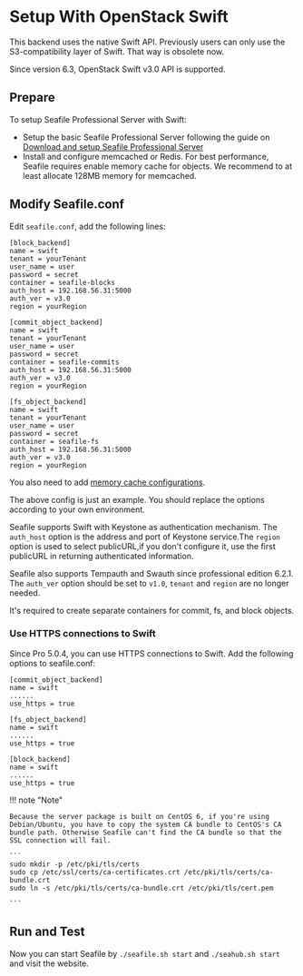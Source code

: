 # Setup With OpenStack Swift

This backend uses the native Swift API. Previously users can only use the S3-compatibility layer of Swift. That way is obsolete now. <!--The old documentation is still available [here](setup_with_openstackswift.md).-->

Since version 6.3, OpenStack Swift v3.0 API is supported.

## Prepare

To setup Seafile Professional Server with Swift:

* Setup the basic Seafile Professional Server following the guide on [Download and setup Seafile Professional Server](../setup_binary/installation_by_binary.md)
* Install and configure memcached or Redis. For best performance, Seafile requires enable memory cache for objects. We recommend to at least allocate 128MB memory for memcached.

## Modify Seafile.conf

Edit `seafile.conf`, add the following lines:

```
[block_backend]
name = swift
tenant = yourTenant
user_name = user
password = secret
container = seafile-blocks
auth_host = 192.168.56.31:5000
auth_ver = v3.0
region = yourRegion

[commit_object_backend]
name = swift
tenant = yourTenant
user_name = user
password = secret
container = seafile-commits
auth_host = 192.168.56.31:5000
auth_ver = v3.0
region = yourRegion

[fs_object_backend]
name = swift
tenant = yourTenant
user_name = user
password = secret
container = seafile-fs
auth_host = 192.168.56.31:5000
auth_ver = v3.0
region = yourRegion

```

You also need to add [memory cache configurations](../config/seafile-conf.md#cache-pro-edition-only).

The above config is just an example. You should replace the options according to your own environment.

Seafile supports Swift with Keystone as authentication mechanism. The `auth_host` option is the address and port of Keystone service.The `region` option is used to select publicURL,if you don't configure it, use the first publicURL in returning authenticated information.

Seafile also supports Tempauth and Swauth since professional edition 6.2.1. The `auth_ver` option should be set to `v1.0`, `tenant` and `region` are no longer needed.

It's required to create separate containers for commit, fs, and block objects.

### Use HTTPS connections to Swift

Since Pro 5.0.4, you can use HTTPS connections to Swift. Add the following options to seafile.conf:

```
[commit_object_backend]
name = swift
......
use_https = true

[fs_object_backend]
name = swift
......
use_https = true

[block_backend]
name = swift
......
use_https = true

```

!!! note "Note"

    Because the server package is built on CentOS 6, if you're using Debian/Ubuntu, you have to copy the system CA bundle to CentOS's CA bundle path. Otherwise Seafile can't find the CA bundle so that the SSL connection will fail.

    ```
    sudo mkdir -p /etc/pki/tls/certs
    sudo cp /etc/ssl/certs/ca-certificates.crt /etc/pki/tls/certs/ca-bundle.crt
    sudo ln -s /etc/pki/tls/certs/ca-bundle.crt /etc/pki/tls/cert.pem

    ```

## Run and Test

Now you can start Seafile by `./seafile.sh start` and `./seahub.sh start` and visit the website.
